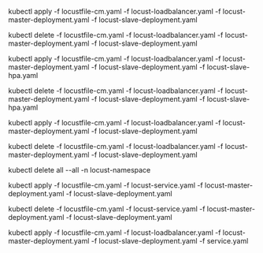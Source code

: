 kubectl apply -f locustfile-cm.yaml -f locust-loadbalancer.yaml -f locust-master-deployment.yaml -f locust-slave-deployment.yaml

kubectl delete -f locustfile-cm.yaml -f locust-loadbalancer.yaml -f locust-master-deployment.yaml -f locust-slave-deployment.yaml






kubectl apply -f locustfile-cm.yaml -f locust-loadbalancer.yaml -f locust-master-deployment.yaml -f locust-slave-deployment.yaml -f locust-slave-hpa.yaml


kubectl delete -f locustfile-cm.yaml -f locust-loadbalancer.yaml -f locust-master-deployment.yaml -f locust-slave-deployment.yaml -f locust-slave-hpa.yaml






kubectl apply -f locustfile-cm.yaml -f locust-loadbalancer.yaml -f locust-master-deployment.yaml -f locust-slave-deployment.yaml


kubectl delete -f locustfile-cm.yaml -f locust-loadbalancer.yaml -f locust-master-deployment.yaml -f locust-slave-deployment.yaml


kubectl delete all --all -n locust-namespace


kubectl apply -f locustfile-cm.yaml -f locust-service.yaml -f locust-master-deployment.yaml -f locust-slave-deployment.yaml


kubectl delete -f locustfile-cm.yaml -f locust-service.yaml -f locust-master-deployment.yaml -f locust-slave-deployment.yaml



kubectl apply -f locustfile-cm.yaml -f locust-loadbalancer.yaml -f locust-master-deployment.yaml -f locust-slave-deployment.yaml -f service.yaml